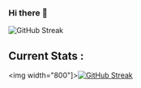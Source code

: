 ### Hi there 👋

<img  src="https://i.ibb.co/rmfbW0L/Farhad-Hossain-1.jpg" alt="GitHub Streak" />

## Current Stats :

<img width="800"]>[![GitHub Streak](https://github-readme-streak-stats.herokuapp.com?user=Farhad-Hossain-45&theme=vue-dark)](https://git.io/streak-stats)</img>
